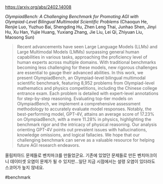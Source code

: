 https://arxiv.org/abs/2402.14008

*OlympiadBench: A Challenging Benchmark for Promoting AGI with Olympiad-Level Bilingual Multimodal Scientific Problems* (Chaoqun He, Renjie Luo, Yuzhuo Bai, Shengding Hu, Zhen Leng Thai, Junhao Shen, Jinyi Hu, Xu Han, Yujie Huang, Yuxiang Zhang, Jie Liu, Lei Qi, Zhiyuan Liu, Maosong Sun)

> Recent advancements have seen Large Language Models (LLMs) and Large Multimodal Models (LMMs) surpassing general human capabilities in various tasks, approaching the proficiency level of human experts across multiple domains. With traditional benchmarks becoming less challenging for these models, new rigorous challenges are essential to gauge their advanced abilities. In this work, we present OlympiadBench, an Olympiad-level bilingual multimodal scientific benchmark, featuring 8,952 problems from Olympiad-level mathematics and physics competitions, including the Chinese college entrance exam. Each problem is detailed with expert-level annotations for step-by-step reasoning. Evaluating top-tier models on OlympiadBench, we implement a comprehensive assessment methodology to accurately evaluate model responses. Notably, the best-performing model, GPT-4V, attains an average score of 17.23% on OlympiadBench, with a mere 11.28% in physics, highlighting the benchmark rigor and the intricacy of physical reasoning. Our analysis orienting GPT-4V points out prevalent issues with hallucinations, knowledge omissions, and logical fallacies. We hope that our challenging benchmark can serve as a valuable resource for helping future AGI research endeavors.

올림피아드 문제들로 벤치마크를 만들었군요. 기존에 있었던 문제들로 만든 벤치마크이니 데이터셋 오염이 문제가 될 수 있지만...일단 지금 시점에서는 설령 오염이 있더라도 스코어가 높지 않네요.

#benchmark